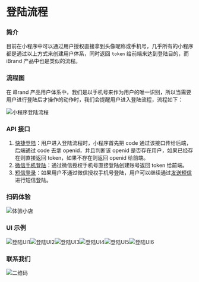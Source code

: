 # 登陆流程

### 简介

目前在小程序中可以通过用户授权直接拿到头像昵称或手机号，几乎所有的小程序都是通过以上方式来创建用户体系，同时返回 `token` 给前端来达到登陆目的，而 iBrand 产品中也是类似的流程。

### 流程图

在 iBrand 产品用户体系中，我们是以手机号来作为用户的唯一识别，所以当需要用户进行登陆后才操作的动作时，我们会提醒用户进入登陆流程，流程如下：

![小程序登陆流程](https://iyoyo.oss-cn-hangzhou.aliyuncs.com/post/%E5%B0%8F%E7%A8%8B%E5%BA%8F%E7%99%BB%E9%99%86%E6%B5%81%E7%A8%8B.jpg)


### API 接口

1. [快捷登陆](https://guojiang.club/docs/api/v1/login-quick)：用户进入登陆流程时，小程序首先把 code 通过该接口传给后端，后端通过 code 去拿 openid，并且判断该 openid 是否存在用户，如果已经存在则直接返回 token，如果不存在则返回 openid 给前端。
2. [微信手机登陆](https://guojiang.club/docs/api/v1/login-mobile)：通过微信授权手机号直接登陆创建账号返回 token 给前端。
3. [短信登录](https://guojiang.club/docs/api/v1/login-sms)：如果用户不通过微信授权手机号登陆，用户可以继续通过[发送短信](https://guojiang.club/docs/api/v1/login-get-smscode)进行短信登陆。

### 扫码体验

![体验小店](https://iyoyo.oss-cn-hangzhou.aliyuncs.com/post/miniprogramcode/1.jpg)


### UI 示例

![登陆UI1](https://iyoyo.oss-cn-hangzhou.aliyuncs.com/post/login/0101.png)![登陆UI2](https://iyoyo.oss-cn-hangzhou.aliyuncs.com/post/login/0102.png)![登陆UI3](https://iyoyo.oss-cn-hangzhou.aliyuncs.com/post/login/0103.png)![登陆UI4](https://iyoyo.oss-cn-hangzhou.aliyuncs.com/post/login/0104.png)![登陆UI5](https://iyoyo.oss-cn-hangzhou.aliyuncs.com/post/login/0105.png)![登陆UI6](https://iyoyo.oss-cn-hangzhou.aliyuncs.com/post/login/0106.png)


### 联系我们

![二维码](https://iyoyo.oss-cn-hangzhou.aliyuncs.com/post/%E4%BA%8C%E7%BB%B4%E7%A0%81.jpg)